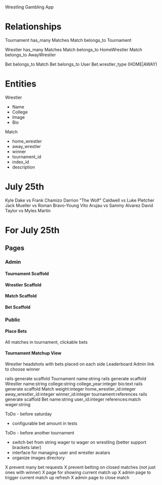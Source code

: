 Wrestling Gambling App

# Relationships
Tournament has_many Matches
Match belongs_to Tournament

Wrestler has_many Matches
Match belongs_to HomeWrestler
Match belongs_to AwayWrestler

Bet belongs_to Match
Bet belongs_to User
Bet.wrestler_type (HOME|AWAY)

# Entities
Wrestler
- Name
- College
- Image
- Bio

Match
- home_wrestler
- away_wrestler
- winner
- tournament_id
- index_id
- description

# July 25th
Kyle Dake vs Frank Chamizo 
Darrion "The Wolf" Caldwell vs Luke Pletcher
Jack Mueller vs Roman Bravo-Young 
Vito Arujau vs Sammy Alvarez
David Taylor vs Myles Martin

# For July 25th
## Pages
### Admin
#### Tournament Scaffold
#### Wrestler Scaffold
#### Match Scaffold
#### Bet Scaffold

### Public
#### Place Bets
All matches in tournament, clickable bets

#### Tournament Matchup View
Wrestler headshots with bets placed on each side
Leaderboard
Admin link to choose winner



rails generate scaffold Tournament name:string
rails generate scaffold Wrestler name:string college:string college_year:integer bio:text
rails generate scaffold Match weight:integer home_wrestler_id:integer away_wrestler_id:integer winner_id:integer tournament:references
rails generate scaffold Bet name:string user_id:integer references:match wager:string

ToDo - before saturday
- configurable bet amount in tests

ToDo - before another tournament
- switch bet from string wager to wager on wrestling (better support brackets later)
- interface for managing user and wrestler avatars
- organize images directory

X prevent many bet requests
X prevent betting on closed matches (not just ones with winner)
X page for showing current match up
X admin page to trigger current match up refresh
X admin page to close match
